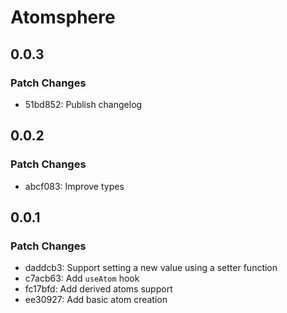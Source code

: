 # Atomsphere

## 0.0.3

### Patch Changes

- 51bd852: Publish changelog

## 0.0.2

### Patch Changes

- abcf083: Improve types

## 0.0.1

### Patch Changes

- daddcb3: Support setting a new value using a setter function
- c7acb63: Add `useAtom` hook
- fc17bfd: Add derived atoms support
- ee30927: Add basic atom creation
